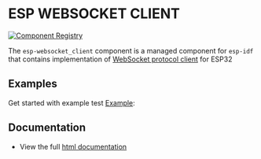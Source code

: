 # ESP WEBSOCKET CLIENT

[![Component Registry](https://components.espressif.com/components/espressif/esp_websocket_client/badge.svg)](https://components.espressif.com/components/espressif/esp_websocket_client)

The `esp-websocket_client` component is a managed component for `esp-idf` that contains implementation of [WebSocket protocol client](https://datatracker.ietf.org/doc/html/rfc6455) for ESP32

## Examples

Get started with example test [Example](examples/README.md):

## Documentation

* View the full [html documentation](https://espressif.github.io/esp-protocols/esp_websocket_client/index.html)
